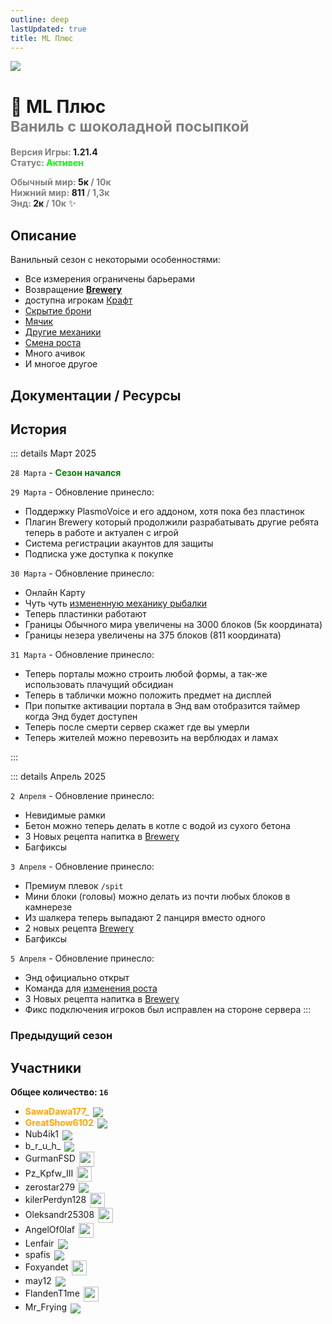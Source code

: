 ```yaml
---
outline: deep
lastUpdated: true
title: ML Плюс
---
```

<!-- <iconify-icon icon="solar:archive-bold-duotone" style="margin-bottom:-0.3rem;margin-right:0.10rem;margin:center;color: #868dcc" ></iconify-icon>  -->

![](/WIKI/ML-Plus/banner.png)

# 🍨 ML Плюс <br/> <span style="color: gray;"><sup> Ваниль с шоколадной посыпкой </sup></span>

**<span style="color: gray;">Версия Игры:</span> 1.21.4**<br/>
**<span style="color: gray;">Статус:</span> <span style="color: lime;">Активен</span>**
<!-- **<span style="color: gray;">Трейлер:</span> [Смотреть](https://youtu.be/)**<br/> -->
<!-- <br/><span style="color: gray;"><sub>03.28.2025 - 00.00.202</sub></span><br/> -->
**<span style="color: gray;">Обычный мир:</span> 5к <span style="color: gray;">/ 10к</span>** <br/>
**<span style="color: gray;">Нижний мир:</span> 811 <span style="color: gray;">/ 1,3к</span>** <br/>
**<span style="color: gray;">Энд:</span> 2к <span style="color: gray;">/ 10к</span>** ✨<br/>


## Описание
Ванильный сезон с некоторыми особенностями:
<!-- - `Обычный мир` - Начало `2к`, Конец `10к`
    - `Ад (Незер)` - Начало `433`, Конец `1,3к`
    - `Энд` - Начало `2к`, Конец `10к` -->
- Все измерения ограничены барьерами
- Возвращение [**Brewery**](/brewery/intropage/)
- <Pill name="Палка отладки" link="https://ru.minecraft.wiki/w/%D0%9F%D0%B0%D0%BB%D0%BA%D0%B0_%D0%BE%D1%82%D0%BB%D0%B0%D0%B4%D0%BA%D0%B8" image="https://minecraft.wiki/images/Debug_Stick.gif?c7249"/> доступна игрокам [Крафт](ml-plus/additional-mechanics#6)
- [Скрытие брони](ml-plus/additional-mechanics#1)
- [Мячик](ml-plus/additional-mechanics#2)
- [Другие механики](ml-plus/additional-mechanics)
- [Смена роста](ml-plus/additional-mechanics#14)
- Много ачивок
- И многое другое

## Документации / Ресурсы

<Links :items="[
    {
        name: 'Веб Карта',
        link: 'http://minelacs.online:12345/',
        icon: 'solar:map-bold-duotone', 
        color: '#868dcc' 
    },
    { 
        name: 'Доп Механики ✨', 
        link: 'ml-plus/additional-mechanics', 
        icon: 'solar:cpu-bold-duotone', 
        color: '#868dcc' 
    },
    { 
        name: 'FlectonePulse', 
        link: 'ml-plus/flectone-pulse', 
        icon: 'solar:chat-round-dots-bold-duotone',
        color: '#868dcc'
    },
    {
        name: 'Пластинки',
        link: 'ml-plus/music-discs',
        icon: 'solar:music-note-bold-duotone', 
        color: '#868dcc' 
    },
    {
        name: 'Brewery ✨',
        link: '/brewery/intropage',
        icon: 'solar:wineglass-bold-duotone', 
        color: '#868dcc' 
    },
    ]"
/>

## История

::: details Март 2025

`28 Марта` - **<span style="color: green;">Сезон начался</span>**

`29 Марта` - Обновление принесло:
- Поддержку PlasmoVoice и его аддоном, хотя пока без пластинок
- Плагин Brewery который продолжили разрабатывать другие ребята теперь в работе и актуален с игрой
- Система регистрации акаунтов для защиты
- Подписка <Pill name="Ultimate" link="/minelacs-ultimate" image="https://easydonate.s3.easyx.ru/images/logos/30b46096ecbbb5230d763a396cebb547a2d9d908876962f64a3f1d7f248fcf4a.png"/> уже доступка к покупке

`30 Марта` - Обновление принесло:
- Онлайн Карту
- Чуть чуть [измененную механику рыбалки](ml-plus/additional-mechanics#7)
- Теперь пластинки работают
- Границы Обычного мира увеличены на 3000 блоков (5к координата)
- Границы незера увеличены на 375 блоков (811 координата)

`31 Марта` - Обновление принесло:
- Теперь порталы можно строить любой формы, а так-же использовать плачущий обсидиан
- Теперь в таблички можно положить предмет на дисплей
- При попытке активации портала в Энд вам отобразится таймер когда Энд будет доступен
- Теперь после смерти сервер скажет где вы умерли
- Теперь жителей можно перевозить на верблюдах и ламах

:::

::: details Апрель 2025

`2 Апреля` - Обновление принесло:
- Невидимые рамки
- Бетон можно теперь делать в котле с водой из сухого бетона
- 3 Новых рецепта напитка в [Brewery](/brewery/intropage)
- Багфиксы

`3 Апреля` - Обновление принесло:
- Премиум плевок `/spit`
- Мини блоки (головы) можно делать из почти любых блоков в камнерезе
- Из шалкера теперь выпадают 2 панциря вместо одного
- 2 новых рецепта [Brewery](/brewery/intropage)
- Багфиксы

`5 Апреля` - Обновление принесло:
- Энд официально открыт
- Команда для [изменения роста](ml-plus/additional-mechanics#14)
- 3 Новых рецепта напитка в [Brewery](/brewery/ml-plus/alcoholic-drinks)
- Фикс подключения игроков был исправлен на стороне сервера
:::

### Предыдущий сезон

<Links :items="[
    { name: 'ML Vanila 2', icon: 'fas fa-archive', link: '../archive/ml-vanila-2', icon: 'solar:archive-bold-duotone', color: '#868dcc'}
]"/>


## Участники
**Общее количество: `16`**

- **<span style="color: orange;">SawaDawa177_</span>** <img src="https://api.mineatar.io/face/0c81442c240b4087851ff50f3d8fd589?scale=3" style="display: inline; margin: 0 2px; vertical-align: middle;" />
- **<span style="color: orange;">GreatShow6102</span>** <img src="https://api.mineatar.io/face/ceb1b631-d2ff-4166-8458-e4c8498e1248?scale=3" style="display: inline; margin: 0 2px; vertical-align: middle;" />
- Nub4ik1  <img src="https://api.mineatar.io/face/d2b496f0-c2b0-4849-8dee-a6bda731a7eb?scale=3" style="display: inline; margin: 0 2px; vertical-align: middle;" />
- b_r_u_h_ <img src="https://api.mineatar.io/face/45e529c8-4a8e-44eb-b02c-5b99e41a9d1c?scale=3" style="display: inline; margin: 0 2px; vertical-align: middle;" />
- GurmanFSD <img src="/minecraft/playerHeads/steveHead.png" style="display: inline; margin: 0 2px; vertical-align: middle;" width="24" height="24"/>
- Pz_Kpfw_III <img src="/minecraft/playerHeads/steveHead.png" style="display: inline; margin: 0 2px; vertical-align: middle;" width="24" height="24"/>
- zerostar279 <img src="https://api.mineatar.io/face/cfc33bd0-b49d-4b65-99d8-92ee7090a011?scale=3" style="display: inline; margin: 0 2px; vertical-align: middle;" />
- kilerPerdyn128 <img src="/minecraft/playerHeads/steveHead.png" style="display: inline; margin: 0 2px; vertical-align: middle;" width="24" height="24"/>
- Oleksandr25308 <img src="/minecraft/playerHeads/steveHead.png" style="display: inline; margin: 0 2px; vertical-align: middle;" width="24" height="24"/>
- AngelOf0laf <img src="/minecraft/playerHeads/steveHead.png" style="display: inline; margin: 0 2px; vertical-align: middle;" width="24" height="24"/>
- Lenfair <img src="https://api.mineatar.io/face/d36339eb-2d45-4c50-a1d9-06be69c1321e?scale=3" style="display: inline; margin: 0 2px; vertical-align: middle;" />
- spafis <img src="https://api.mineatar.io/face/24c076a7-aecc-4934-9d95-19ccc5860bc2?scale=3" style="display: inline; margin: 0 2px; vertical-align: middle;" />
- Foxyandet <img src="/minecraft/playerHeads/steveHead.png" style="display: inline; margin: 0 2px; vertical-align: middle;" width="24" height="24"/>
- may12 <img src="https://api.mineatar.io/face/0f39239d-84f6-44ba-a624-f008016ada77?scale=3" style="display: inline; margin: 0 2px; vertical-align: middle;" />
- FlandenT1me <img src="/minecraft/playerHeads/steveHead.png" style="display: inline; margin: 0 2px; vertical-align: middle;" width="24" height="24"/>
- Mr_Frying <img src="https://api.mineatar.io/face/8a587fdf-a714-42db-b460-cac37bfaaaeb?scale=3" style="display: inline; margin: 0 2px; vertical-align: middle;" />
